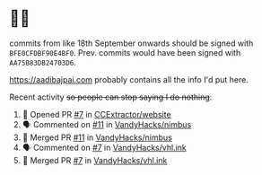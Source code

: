# 👋🏻
<!--
**aadibajpai/aadibajpai** is a ✨ _special_ ✨ repository because its `README.md` (this file) appears on your GitHub profile.
-->
commits from like 18th September onwards should be signed with `BFE0CFDBF90E4BF0`. Prev. commits would have been signed with `AA75B83DB24703D6`.

https://aadibajpai.com probably contains all the info I'd put here.

Recent activity ~~so people can stop saying I do nothing~~:
<!--START_SECTION:activity-->
1. 💪 Opened PR [#7](https://github.com/CCExtractor/website/pull/7) in [CCExtractor/website](https://github.com/CCExtractor/website)
2. 🗣 Commented on [#11](https://github.com/VandyHacks/nimbus/issues/11) in [VandyHacks/nimbus](https://github.com/VandyHacks/nimbus)
3. 🎉 Merged PR [#11](https://github.com/VandyHacks/nimbus/pull/11) in [VandyHacks/nimbus](https://github.com/VandyHacks/nimbus)
4. 🗣 Commented on [#7](https://github.com/VandyHacks/vhl.ink/issues/7) in [VandyHacks/vhl.ink](https://github.com/VandyHacks/vhl.ink)
5. 🎉 Merged PR [#7](https://github.com/VandyHacks/vhl.ink/pull/7) in [VandyHacks/vhl.ink](https://github.com/VandyHacks/vhl.ink)
<!--END_SECTION:activity-->
